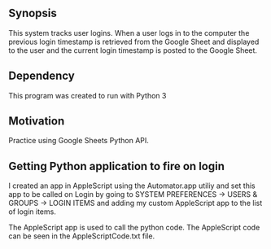 ## Synopsis

This system tracks user logins. When a user logs in to the computer the previous login timestamp is retrieved from the Google Sheet and displayed to the user and the current login timestamp is posted to the Google Sheet.

## Dependency

This program was created to run with Python 3

## Motivation

Practice using Google Sheets Python API.

## Getting Python application to fire on login

I created an app in AppleScript using the Automator.app utiliy and set this app to be called on Login by going to SYSTEM PREFERENCES -> USERS & GROUPS -> LOGIN ITEMS and adding my custom AppleScript app to the list of login items.

The AppleScript app is used to call the python code. The AppleScript code can be seen in the AppleScriptCode.txt file.
